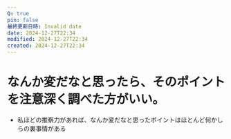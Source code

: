 ```yaml
---
Q: true
pin: false
最終更新日時: Invalid date
date: 2024-12-27T22:34
modified: 2024-12-27T22:34
created: 2024-12-27T22:34
---
```

# なんか変だなと思ったら、そのポイントを注意深く調べた方がいい。

- 私ほどの推察力があれば、なんか変だなと思ったポイントはほとんど何かしらの裏事情がある
